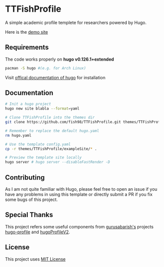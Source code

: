 # TTFishProfile

A simple academic profile templete for researchers powered by Hugo.

Here is the [demo site](https://ttfish-profile.netlify.app/)

## Requirements

The code works properly on **hugo v0.126.1+extended**

```bash
pacman -S hugo #(e.g. for Arch Linux)
```

Visit [offical documentation of hugo](https://gohugo.io/getting-started/quick-start/) for installation

## Documentation

```bash 
# Init a hugo project
hugo new site blabla --format=yaml

# Clone TTFishProfile into the themes dir
git clone https://github.com/fish98/TTFishProfile.git themes/TTFishProfile

# Remember to replace the default hugo.yaml
rm hugo.yaml

# Use the template config.yaml
cp -r themes/TTFishProfile/exampleSite/* .

# Preview the template site locally
hugo server # hugo server --disableFastRender -D
```

## Contributing

As I am not quite familiar with Hugo, please feel free to open an issue if you have any problems in using this template or directly submit a PR if you fix some bugs of this project.

## Special Thanks

This project refers some useful components from [gurusabarish's](https://github.com/gurusabarish) projects [hugo-profile](https://github.com/gurusabarish/hugo-profile) and [hugoProfileV2](https://github.com/gurusabarish/HugoProfileV2).

## License

This project uses [MIT License](./LICENSE)